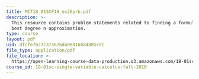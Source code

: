 ```yaml
---
title: MIT18_01SCF10_ex26prb.pdf
description: >-
  This resource contains problem statements related to finding a formula for the
  best degree n approximation.
type: course
layout: pdf
uid: dfcfe7b27c373626da08816b84885cdc
file_type: application/pdf
file_location: >-
  https://open-learning-course-data-production.s3.amazonaws.com/18-01sc-single-variable-calculus-fall-2010/dfcfe7b27c373626da08816b84885cdc_MIT18_01SCF10_ex26prb.pdf
course_id: 18-01sc-single-variable-calculus-fall-2010
---
```

